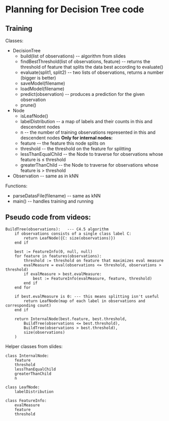 # Planning for Decision Tree code

## Training

Classes:
  * DecisionTree
    - build(list of observations) -- algorithm from slides
    - findBestThreshold(list of observations, feature) -- returns the threshold of feature that splits the data best according to evaluate()
    - evaluate(split1, split2) -- two lists of observations, returns a number (bigger is better)
    - saveModel(filename)
    - loadModel(filename)
    - predict(observation) -- produces a prediction for the given observation
    - prune()
  * Node
    - isLeafNode()
    - labelDistribution -- a map of labels and their counts in this and descendent nodes
    - n -- the number of training observations represented in this and descendent nodes
    **Only for internal nodes:**
    - feature -- the feature this node splits on
    - threshold -- the threshold on the feature for splitting
    - lessThanEqualChild -- the Node to traverse for observations whose feature is ≤ threshold
    - greaterThanChild -- the Node to traverse for observations whose feature is > threshold
  * Observation -- same as in kNN

Functions:
  * parseDatasFile(filename) -- same as kNN
  * main() -- handles training and running 


## Pseudo code from videos:

```
BuildTree(observations):   --- C4.5 algorithm
    if observations consists of a single class label C:
        return LeafNode({C: size(observations)})
    end if

    best := FeatureInfo(0, null, null)
    for feature in features(observations):
        threshold := threshold on feature that maximizes eval measure
        evalMeasure = eval(observations <= threshold, observations > threshold)
        if evalMeasure > best.evalMeasure:
            best := FeatureInfo(evalMeasure, feature, threshold) 
        end if
    end for

    if best.evalMeasure is 0: --- this means splitting isn't useful
        return LeafNode(map of each label in observations and corresponding count)
    end if

    return InternalNode(best.feature, best.threshold, 
        BuildTree(observations <= best.threshold),
        BuildTree(observations > best.threshold),
        size(observations)
    )
```

Helper classes from slides:

```
class InternalNode:
    feature
    threshold
    lessThanEqualChild
    greaterThanChild
    n

class LeafNode:
    labelDistribution

class FeatureInfo:
    evalMeasure
    feature
    threshold
```

